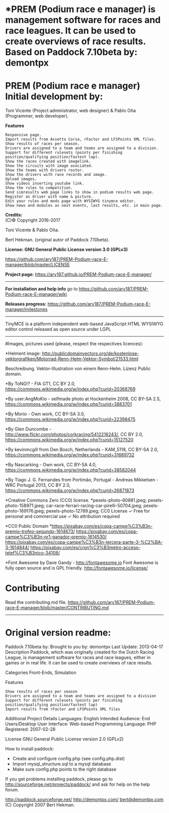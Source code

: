 # *PREM (Podium race e manager) is management software for races and race leagues. It can be used to create overviews of race results. Based on Paddock 7.10beta by: demontpx


# PREM (Podium race e manager) Initial development by:
Toni Vicente (Project administrator, web designer) & Pablo Oña (Programmer, web developer).

**Features**

    Responsive page.
    Import results from Assetto Corsa, rFactor and LFSPoints XML files.
    Show results of races per season.
    Drivers are assigned to a team and teams are assigned to a division.
    Support for different rulesets (points per finishing position/qualifying position/fastest lap).
    Show the races created with imagelink.
    Show the circuits with image asociated.
    Show the teams with drivers roster.
    Show the drivers with race records and image.
    Upload images.
    Show videos inserting youtube link.
    Show the rules to competition.
    Send simresults web page links to show in podium results web page.
    Register as driver with name & picture.
    Edit your rules and mods page with WYSIWYG tinymce editor.
    Show news and modules as next events, last results, etc. in main page.
    
    
**Credits:**    
(C)© Copyright 2016-2017

Toni Vicente & Pablo Oña.

Bert Hekman. (original autor of Paddock 7.10beta).


**License: GNU General Public License version 3.0 (GPLv3)**

https://github.com/arv187/PREM-Podium-race-E-manager/blob/master/LICENSE

**Project page:** https://arv187.github.io/PREM-Podium-race-E-manager/

---
**For installation and help info** go to https://github.com/arv187/PREM-Podium-race-E-manager/wiki

**Releases progress:** https://github.com/arv187/PREM-Podium-race-E-manager/milestones

---

TinyMCE is a platform independent web-based JavaScript HTML WYSIWYG
editor control released as open source under LGPL

---
#Images, pictures used (please, respect the respectives licences):

*Helment image:
http://publicdomainvectors.org/de/kostenlose-vektorgrafiken/Motorrad-Renn-Helm-Vektor-Symbol/21533.html

Beschreibung. Vektor-Illustration von einem Renn-Helm. Lizenz Public domain.


*By ToNG!? - FIA GT1, CC BY 2.0, https://commons.wikimedia.org/w/index.php?curid=20368769

*By user:AngMoKio - selfmade photo at Hockenheim 2008, CC BY-SA 2.5, https://commons.wikimedia.org/w/index.php?curid=3883701

*By Morio - Own work, CC BY-SA 3.0, https://commons.wikimedia.org/w/index.php?curid=22398475

*By Glen Duncombe - http://www.flickr.com/photos/corkracing/5412216243/, CC BY 2.0, https://commons.wikimedia.org/w/index.php?curid=15127520

*By kevinmcgill from Den Bosch, Netherlands - KAM_5118, CC BY-SA 2.0, https://commons.wikimedia.org/w/index.php?curid=31689732

*By Nascarking - Own work, CC BY-SA 4.0, https://commons.wikimedia.org/w/index.php?curid=38582044

*By Tiago J. G. Fernandes from Portimão, Portugal - Andreas Mikkelsen - WRC Portugal 2013, CC BY 2.0, https://commons.wikimedia.org/w/index.php?curid=26871873

*Creative Commons Zero (CC0) license.
*pexels-photo-60881.jpeg; pexels-photo-158971.jpeg; car-race-ferrari-racing-car-pirelli-50704.jpeg; pexels-photo-169176.jpeg;
pexels-photo-12789.jpeg; CC0 License ✓ Free for personal and commercial use ✓ No attribution required

*CC0 Public Domain
*https://pixabay.com/es/copa-campe%C3%B3n-premio-trofeo-segundo-1614673/
https://pixabay.com/es/copa-campe%C3%B3n-nr1-ganador-premio-1614530/
https://pixabay.com/es/copa-campe%C3%B3n-tercera-parte-3-%C2%BA-3-1614844/
https://pixabay.com/es/cron%C3%B3metro-acceso-telef%C3%B3nico-34108/

*Font Awesome by Dave Gandy - http://fontawesome.io
Font Awesome is fully open source and is GPL friendly. http://fontawesome.io/license/ 

# Contributing

Read the contributing.md file. https://github.com/arv187/PREM-Podium-race-E-manager/blob/master/CONTRIBUTING.md

---




# Original version readme:

Paddock 7.10beta by:
Brought to you by: demontpx
Last Update: 2013-04-17
 Description  Paddock, which was originally created for the Dutch Racing League, is management software for races and race leagues, either in games or in real life. It can be used to create overviews of race results.


Categories
Front-Ends, Simulation


Features

    Show results of races per season
    Drivers are assigned to a team and teams are assigned to a division
    Support for different rulesets (points per finishing position/qualifying position/fastest lap)
    Import results from rFactor and LFSPoints XML files

Additional Project Details
Languages: English
Intended Audience: End Users/Desktop
User Interface: Web-based
Programming Language: PHP
Registered: 2007-02-28

License
GNU General Public License version 2.0 (GPLv2)

How to install paddock:

- Create and configure config.php (see config.php.dist)
- Import mysql_structure.sql to a mysql database
- Make sure config.php points to the right database


If you get problems installing paddock, please go to http://sourceforge.net/projects/paddock/ and ask for help on the help forum.

http://paddock.sourceforge.net/
http://demontpx.com/
bert@demontpx.com
(C) Copyright 2007 Bert Hekman.
